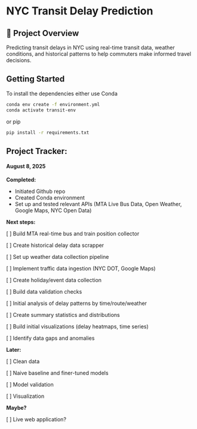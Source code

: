 # NYC Transit Delay Prediction

## 🎯 Project Overview
Predicting transit delays in NYC using real-time transit data, weather conditions, and historical patterns to help commuters make informed travel decisions.


## Getting Started

To install the dependencies either use Conda

```bash
conda env create -f environment.yml
conda activate transit-env
```

or pip

```bash
pip install -r requirements.txt
```


## Project Tracker:

#### August 8, 2025

**Completed:**

- Initiated Github repo
- Created Conda environment
- Set up and tested relevant APIs (MTA Live Bus Data, Open Weather, Google Maps, NYC Open Data)


**Next steps:**

[ ] Build MTA real-time bus and train position collector

[ ] Create historical delay data scrapper

[ ] Set up weather data collection pipeline

[ ] Implement traffic data ingestion (NYC DOT, Google Maps)

[ ] Create holiday/event data collection

[ ] Build data validation checks

[ ] Initial analysis of delay patterns by time/route/weather

[ ] Create summary statistics and distributions

[ ] Build initial visualizations (delay heatmaps, time series)

[ ] Identify data gaps and anomalies


**Later:**

[ ] Clean data

[ ] Naive baseline and finer-tuned models

[ ] Model validation

[ ] Visualization

**Maybe?**

[ ] Live web application?
